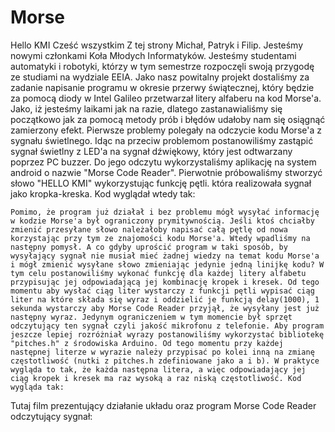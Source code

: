 Morse
=====

Hello KMI
Cześć wszystkim
	Z tej strony Michał, Patryk i Filip. Jesteśmy nowymi członkami Koła Młodych Informatyków. Jesteśmy studentami automatyki i robotyki, którzy w tym semestrze rozpoczęli swoją przygodę ze studiami na wydziale EEIA.
 	Jako nasz powitalny projekt dostaliśmy za zadanie napisanie programu w okresie przerwy świątecznej, który będzie za pomocą  diody w Intel Galileo przetwarzał litery alfaberu na kod Morse'a. Jako, iż jesteśmy laikami jak na razie, dlatego zastanawialiśmy się początkowo jak za pomocą metody prób i błędów udałoby nam się osiągnąć zamierzony efekt. Pierwsze problemy polegały na odczycie kodu Morse'a z sygnału świetlnego. Idąc na przeciw problemom postanowiliśmy zastąpić sygnał świetlny z LED'a na sygnał dźwiękowy, który jest odtwarzany poprzez PC buzzer. Do jego odczytu wykorzystaliśmy aplikację na system android o nazwie "Morse Code Reader". Pierwotnie próbowaliśmy stworzyć słowo "HELLO KMI" wykorzystując funkcję pętli. która realizowała sygnał jako kropka-kreska. Kod wyglądał wtedy tak:


	Pomimo, że program już działał i bez problemu mógł wysyłać informację w kodzie Morse'a był ograniczony prymitywnością. Jeśli ktoś chciałby zmienić przesyłane słowo należałoby napisać całą pętlę od nowa korzystając przy tym ze znajomości kodu Morse'a. Wtedy wpadliśmy na następny pomysł. A co gdyby uprościć program w taki sposób, by wysyłający sygnał nie musiał mieć żadnej wiedzy na temat kodu Morse'a i mógł zmienić wysyłane słowo zmieniając jedynie jedną linijkę kodu? W tym celu postanowiliśmy wykonać funkcję dla każdej litery alfabetu przypisując jej odpowiadającą jej kombinację kropek i kresek. Od tego momentu aby wysłać ciąg liter wystarczy z funkcji pętli wypisać ciąg liter na które składa się wyraz i oddzielić je funkcją delay(1000), 1 sekunda wystarczy aby Morse Code Reader przyjął, że wysyłany jest już następny wyraz. Jedynym ograniczeniem w tym momencie był sprzęt odczytujący ten sygnał czyli jakość mikrofonu z telefonie. Aby program jeszcze lepiej rozróżniał wyrazy postanowiliśmy wykorzystać bibliotekę "pitches.h" z środowiska Arduino. Od tego momentu przy każdej następnej literze w wyrazie należy przypisać po kolei inną na zmianę częstotliwość (nutki z pitches.h zdefiniowane jako a i b). W praktyce wygląda to tak, że każda następna litera, a więc odpowiadający jej ciąg kropek i kresek ma raz wysoką a raz niską częstotliwość. Kod wygląda tak:



Tutaj film prezentujący działanie układu oraz program Morse Code Reader odczytujący sygnał:
